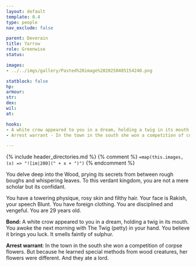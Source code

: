 ```yaml
---
layout: default
template: 0.4
type: people
nav_exclude: false

parent: Deverain
title: Yarrow
role: Greenwise
status: 

images:
- ../../imgs/gallery/Pasted%20image%2020250405154240.png

statblock: false
hp: 
armour: 
str: 
dex: 
wil: 
at: 

hooks:
- A white crow appeared to you in a dream, holding a twig in its mouth. You awoke the next morning with The Twig (petty) in your hand. You believe it brings you luck. It smells faintly of sulphur.
- Arrest warrant - In the town in the south she won a competition of corpse flowers. But because he learned special methods from wood creatures, her flowers were different. And they ate a lord.

---
```


{% include header_directories.md %}
{% comment %}
`=map(this.images, (x) => "![im|200](" + x + ")")`
{% endcomment %}

You delve deep into the Wood, prying its secrets from between rough boughs and whispering leaves. To this verdant kingdom, you are not a mere scholar but its confidant.  

You have a towering physique, rosy skin and filthy hair. Your face is Rakish, your speech Blunt. You have foreign clothing. You are disciplined and vengeful. You are 29 years old.

**Bond:** A white crow appeared to you in a dream, holding a twig in its mouth. You awoke the next morning with The Twig (petty) in your hand. You believe it brings you luck. It smells faintly of sulphur.

**Arrest warrant**:
In the town in the south she won a competition of corpse flowers.
But because he learned special methods from wood creatures, her flowers were different.
And they ate a lord.

